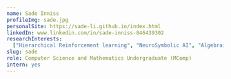 ```yaml
---
name: Sade Inniss
profileImg: sade.jpg
personalSite: https://sade-li.github.io/index.html
linkedIn: www.linkedin.com/in/sade-inniss-846439302
researchInterests:
  ["Hierarchical Reinforcement learning", "NeuroSymbolic AI", "Algebraic RL"]
slug: sade
role: Computer Science and Mathematics Undergraduate (MComp)
intern: yes
---
```

